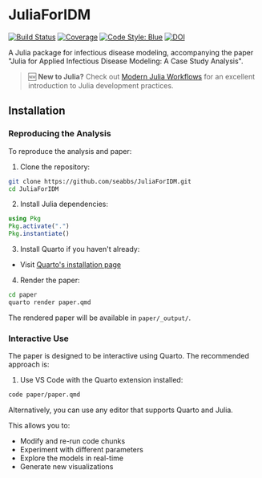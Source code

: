 # JuliaForIDM

[![Build Status](https://github.com/seabbs/JuliaForIDM/workflows/CI/badge.svg)](https://github.com/seabbs/JuliaForIDM/actions)
[![Coverage](https://codecov.io/gh/seabbs/JuliaForIDM/branch/main/graph/badge.svg)](https://codecov.io/gh/seabbs/JuliaForIDM)
[![Code Style: Blue](https://img.shields.io/badge/code%20style-blue-4495d1.svg)](https://github.com/invenia/BlueStyle)
[![DOI](https://zenodo.org/badge/DOI/10.5281/zenodo.1234567.svg)](https://doi.org/10.5281/zenodo.1234567)

A Julia package for infectious disease modeling, accompanying the paper "Julia for Applied Infectious Disease Modeling: A Case Study Analysis".

> 🆕 **New to Julia?** Check out [Modern Julia Workflows](https://modernjuliaworkflows.org/) for an excellent introduction to Julia development practices.

## Installation

### Reproducing the Analysis

To reproduce the analysis and paper:

1. Clone the repository:
```bash
git clone https://github.com/seabbs/JuliaForIDM.git
cd JuliaForIDM
```

2. Install Julia dependencies:
```julia
using Pkg
Pkg.activate(".")
Pkg.instantiate()
```

3. Install Quarto if you haven't already:
- Visit [Quarto's installation page](https://quarto.org/docs/get-started/)

4. Render the paper:
```bash
cd paper
quarto render paper.qmd
```

The rendered paper will be available in `paper/_output/`.

### Interactive Use

The paper is designed to be interactive using Quarto. The recommended approach is:

1. Use VS Code with the Quarto extension installed:
```bash
code paper/paper.qmd
```

Alternatively, you can use any editor that supports Quarto and Julia.

This allows you to:
- Modify and re-run code chunks
- Experiment with different parameters
- Explore the models in real-time
- Generate new visualizations
